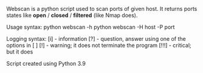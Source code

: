 Webscan is a python script used to scan ports of given host. 
It returns ports states like **open** / **closed** / **filtered** (like Nmap does).

Usage syntax:
python webscan -h
python webscan -H host -P port

Logging syntax:
[i]     - information
[?]     - question, answer using one of the options in [ ]
[!]     - warning; it does not terminate the program
[!!!]   - critical; but it does

Script created using Python 3.9
